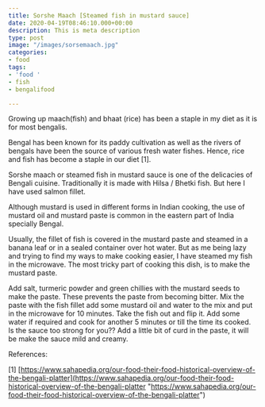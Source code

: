 ```yaml
---
title: Sorshe Maach [Steamed fish in mustard sauce]
date: 2020-04-19T08:46:10.000+00:00
description: This is meta description
type: post
image: "/images/sorsemaach.jpg"
categories:
- food
tags:
- 'food '
- fish
- bengalifood

---
```

Growing up maach(fish) and bhaat (rice) has been a staple in my diet as it is for most bengalis. 

Bengal has been known for its paddy cultivation as well as the rivers of bengals have been the source of various fresh water fishes. Hence, rice and fish has become a staple in our diet \[1\].

Sorshe maach or steamed fish in mustard sauce is one of the delicacies of Bengali cuisine. Traditionally it is made with Hilsa / Bhetki fish. But here I have used salmon fillet.

Although mustard is used in different forms in Indian cooking, the use of mustard oil and mustard paste is common in the eastern part of India specially Bengal.

Usually, the fillet of fish is covered in the mustard paste and steamed in a banana leaf or in a sealed container over hot water. But as me being lazy and trying to find my ways to make cooking easier, I have steamed my fish in the microwave.  The most tricky part of cooking this dish, is to make the mustard paste.

Add salt, turmeric powder and green chillies with the mustard seeds to make the paste. These prevents the paste from becoming bitter. Mix the paste with the fish fillet add some mustard oil and water to the mix and put in the microwave for 10 minutes. Take the fish out and flip it. Add some water if required and cook for another 5 minutes or till the time its cooked. Is the sauce too strong for you?? Add a little bit of curd in the paste, it will be make the sauce mild and creamy.

References:

\[1\] [https://www.sahapedia.org/our-food-their-food-historical-overview-of-the-bengali-platter](https://www.sahapedia.org/our-food-their-food-historical-overview-of-the-bengali-platter "https://www.sahapedia.org/our-food-their-food-historical-overview-of-the-bengali-platter")
